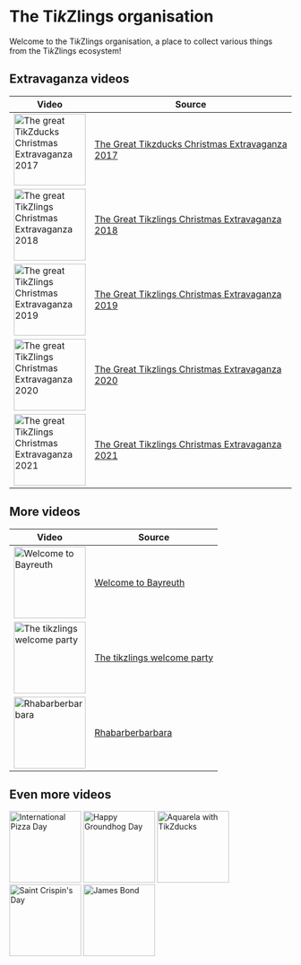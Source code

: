 # The Ti*k*Zlings organisation

Welcome to the Ti*k*Zlings organisation, a place to collect various things from the Ti*k*Zlings ecosystem!

## Extravaganza videos

Video | Source 
----- | ---------  
<a href="https://vimeo.com/246256860"><img src="https://user-images.githubusercontent.com/8226363/43651585-1281b074-9743-11e8-97f5-bf70617738a5.png" alt="The great TikZducks Christmas Extravaganza 2017" title="The great TikZducks Christmas Extravaganza 2017" height="128"></a> | [The Great Tikzducks Christmas Extravaganza 2017](https://vimeo.com/246256860)
<a href="https://vimeo.com/305374856"><img src="https://user-images.githubusercontent.com/43832342/49704004-3cd27500-fc0d-11e8-9002-319a8e71aca7.png" alt="The great TikZlings Christmas Extravaganza 2018" title="The great TikZlings Christmas Extravaganza 2018" height="128"></a> | [The Great Tikzlings Christmas Extravaganza 2018](https://vimeo.com/305374856)
<a href="https://vimeo.com/380684973"><img src="https://user-images.githubusercontent.com/43832342/71256276-8382a100-2330-11ea-8996-e87132c6ad29.png" alt="The great TikZlings Christmas Extravaganza 2019" title="The great TikZlings Christmas Extravaganza 2019" height="128"></a> | [The Great Tikzlings Christmas Extravaganza 2019](https://vimeo.com/380684973)
<a href="https://vimeo.com/492532561"><img src="https://user-images.githubusercontent.com/43832342/102637280-0c0b6b80-4156-11eb-8031-c67c20b474f4.png" alt="The great TikZlings Christmas Extravaganza 2020" title="The great TikZlings Christmas Extravaganza 2020" height="128"></a> | [The Great Tikzlings Christmas Extravaganza 2020](https://vimeo.com/492532561)
<a href="https://vimeo.com/660399886"><img src="https://user-images.githubusercontent.com/43832342/147475062-6180d904-c24c-4c21-877e-e55f5e4e91ad.png" alt="The great TikZlings Christmas Extravaganza 2021" title="The great TikZlings Christmas Extravaganza 2021" height="128"></a> | [The Great Tikzlings Christmas Extravaganza 2021](https://vimeo.com/660399886)


## More videos

Video | Source 
----- | --------- 
<a href="https://vimeo.com/337320777"><img src="https://user-images.githubusercontent.com/43832342/61394501-84b42b80-a8c3-11e9-9540-c9c80e6b3b34.png" alt="Welcome to Bayreuth" title="Welcome to Bayreuth" height="128"></a> | [Welcome to Bayreuth](https://github.com/TikZlings/Wagner)
<a href="https://vimeo.com/315852862"><img src="https://user-images.githubusercontent.com/43832342/147774850-932511a3-189e-4ba4-a3b6-3a0e0e2d30af.png" alt="The tikzlings welcome party" title="The tikzlings welcome party" height="128"></a>  | [The tikzlings welcome party](https://github.com/TikZlings/bnb)
<a href="https://vimeo.com/396083071"><img src="https://user-images.githubusercontent.com/43832342/147775259-5c395ea9-fe4f-408e-bab7-fcac07ed9bc8.png" alt="Rhabarberbarbara" title="Rhabarberbarbara" height="128"></a>  | [Rhabarberbarbara](https://github.com/TikZlings/rhabarberbarbara)


## Even more videos

<a href="https://vimeo.com/254643482"><img src="https://user-images.githubusercontent.com/8226363/43651587-12c92daa-9743-11e8-83b5-7fd3a3ac19a3.png" alt="International Pizza Day" title="International Pizza Day" height="128"></a>
<a href="https://vimeo.com/252719006"><img src="https://user-images.githubusercontent.com/8226363/43651589-12e84334-9743-11e8-9621-d5e6e53a0ca8.png" alt="Happy Groundhog Day" title="Happy Groundhog Day" height="128"></a>
<a href="https://vimeo.com/270727100"><img src="https://user-images.githubusercontent.com/8226363/43651586-12a6c008-9743-11e8-99d2-5a66e7f5f1ee.png" alt="Aquarela with TikZducks" title="Aquarela with TikZducks" height="128"></a>
<a href="https://vimeo.com/295353434"><img src="https://user-images.githubusercontent.com/43832342/47496794-37d18600-d858-11e8-9e6e-777ffee1acdc.png" alt="Saint Crispin's Day" title="Saint Crispin's Day" height="128"></a>
<a href="https://vimeo.com/284348495"><img src="https://user-images.githubusercontent.com/43832342/47496795-37d18600-d858-11e8-8c0c-20ea2d0a23cd.png" alt="James Bond" title="James Bond" height="128"></a>






